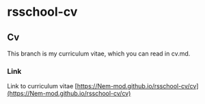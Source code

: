 # rsschool-cv
## Cv
This branch is my curriculum vitae, which you can read in cv.md.
### Link 
Link to curriculum vitae [https://Nem-mod.github.io/rsschool-cv/cv](https://Nem-mod.github.io/rsschool-cv/cv)